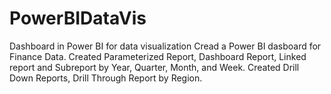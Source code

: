 # PowerBIDataVis
Dashboard in Power BI for data visualization
Cread a Power BI dasboard for Finance Data.
Created Parameterized Report, Dashboard Report, Linked report and Subreport by Year, Quarter, Month, and Week.
Created Drill Down Reports, Drill Through Report by Region.

